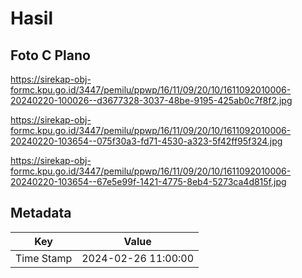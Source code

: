 # Hasil

## Foto C Plano

https://sirekap-obj-formc.kpu.go.id/3447/pemilu/ppwp/16/11/09/20/10/1611092010006-20240220-100026--d3677328-3037-48be-9195-425ab0c7f8f2.jpg

https://sirekap-obj-formc.kpu.go.id/3447/pemilu/ppwp/16/11/09/20/10/1611092010006-20240220-103654--075f30a3-fd71-4530-a323-5f42ff95f324.jpg

https://sirekap-obj-formc.kpu.go.id/3447/pemilu/ppwp/16/11/09/20/10/1611092010006-20240220-103654--67e5e99f-1421-4775-8eb4-5273ca4d815f.jpg


## Metadata

| Key        | Value               |
| ---------- | ------------------- |
| Time Stamp | 2024-02-26 11:00:00 |



